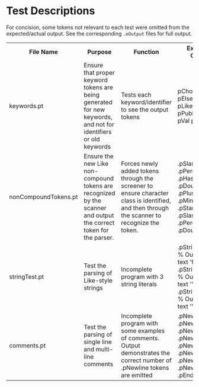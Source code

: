 # Test Descriptions

For concision, some tokens not relevant to each test were omitted from the expected/actual output. See the corresponding `.eOutput` files for full output.

<table>
<tr>
<th>File Name</th>
<th>Purpose</th>
<th>Function</th>
<th>Expected Output</th>
<th>Actual Output</th>
</tr>

<tr>
<td>keywords.pt</td>
<td>Ensure that proper keyword tokens are being generated for new keywords, and not for identifiers or old keywords</td>
<td>Tests each keyword/identifier to see the output tokens</td>
<td>pChoose pElseif pFun pIs pLike pPkg pPublic pUsing pVal pWhen</td>
<td>pChoose pElseif pFun pIs pLike pPkg pPublic pUsing pVal pWhen</td>
</tr>

<tr>
<td>nonCompoundTokens.pt</td>
<td>Ensure the new Like non-compound tokens are recognized by the scanner and output the correct token for the parser.</td>
<td>Forces newly added tokens through the screener to ensure character class is identified, and then through the scanner to recognize the token.</td>
<td>  .pSlash
 .pPercent
 .pHash
 .pOrBar
 .pDoubleOrBar
 .pPlusEquals
 .pMinusEquals
 .pStarEquals
 .pSlashEquals
 .pPercentEquals
 .pDoubleEquals</td>
<td> .pSlash
 .pPercent
 .pHash
 .pOrBar
 .pDoubleOrBar
 .pPlusEquals
 .pMinusEquals
 .pStarEquals
 .pSlashEquals
 .pPercentEquals
 .pDoubleEquals</td>
</tr>

<tr>
<td>stringTest.pt</td>
<td>Test the parsing of Like-style strings</td>
<td>Incomplete program with 3 string literals</td>
<td>  .pStringLiteral
  % Output token text 'foo'
  .pStringLiteral
  % Output token text '"foo"'
  .pStringLiteral
  % Output token text ''</td>
<td>  .pStringLiteral
  % Output token text 'foo'
  .pStringLiteral
  % Output token text '"foo"'
  .pStringLiteral
  % Output token text ''</td>
</tr>

<tr>
<td>comments.pt</td>
<td>Test the parsing of single line and multi-line comments</td>
<td>Incomplete program with some examples of comments. Output demonstrates the correct number of .pNewline tokens are emitted</td>
<td>  .pNewLine
 .pNewLine
  .pNewLine
  .pNewLine
  .pNewLine
  .pNewLine
  .pNewLine
 .pNewLine
 .pEndFile</td>
<td>  .pNewLine
 .pNewLine
  .pNewLine
  .pNewLine
  .pNewLine
  .pNewLine
  .pNewLine
 .pNewLine
 .pEndFile</td>
</tr>

</table>
